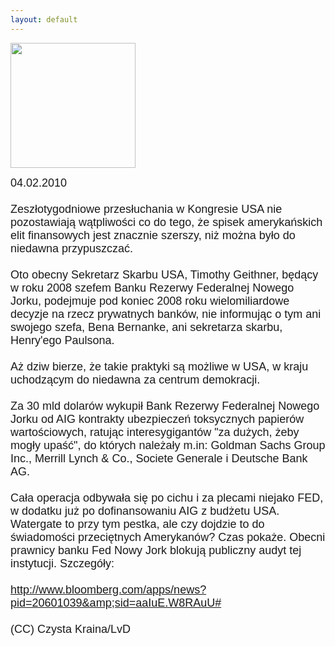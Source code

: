 ```yaml
---
layout: default
---
```


<img src="{{site.baseurl}}\articles\pictures\465.fedNY.jpg" width="200"><!--25--><p style="margin: 0px 0px 18px; font-size: 18px; font-family: Helvetica;">
04.02.2010<br><br>Zeszłotygodniowe przesłuchania w Kongresie USA nie pozostawiają wątpliwości
co do tego, że spisek amerykańskich elit finansowych jest znacznie
szerszy, niż można było do niedawna przypuszczać.<br>
<br>Oto obecny Sekretarz Skarbu USA, Timothy Geithner, będący w roku 2008
szefem Banku Rezerwy Federalnej Nowego Jorku, podejmuje pod koniec 2008
roku wielomiliardowe decyzje na rzecz prywatnych banków, nie informując
o tym ani swojego szefa, Bena Bernanke, ani sekretarza skarbu,
Henry'ego Paulsona. <br>
<br>Aż dziw bierze, że takie praktyki są możliwe w USA, w kraju uchodzącym do niedawna za centrum demokracji. <br><br>Za 30 mld dolarów wykupił Bank Rezerwy Federalnej Nowego Jorku od AIG kontrakty ubezpieczeń toksycznych papierów wartościowych, ratując interesygigantów "za dużych, żeby mogły upaść", do których należały m.in: Goldman Sachs Group Inc., Merrill Lynch &amp; Co., Societe Generale i Deutsche Bank AG.<br><br>Cała operacja odbywała się po cichu i za plecami niejako FED, w dodatku już po dofinansowaniu AIG z budżetu USA. Watergate to przy tym pestka, ale czy dojdzie to do świadomości przeciętnych Amerykanów? Czas pokaże. Obecni prawnicy banku Fed Nowy Jork blokują publiczny audyt tej instytucji. Szczegóły:<br><br>http://www.bloomberg.com/apps/news?pid=20601039&amp;sid=aaIuE.W8RAuU#<br><br>(CC) Czysta Kraina/LvD<br></p>